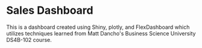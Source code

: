 # Sales Dashboard

This is a dashboard created using Shiny, plotly, and FlexDashboard which utilizes techniques learned from Matt Dancho's Business Science University DS4B-102 course. 

